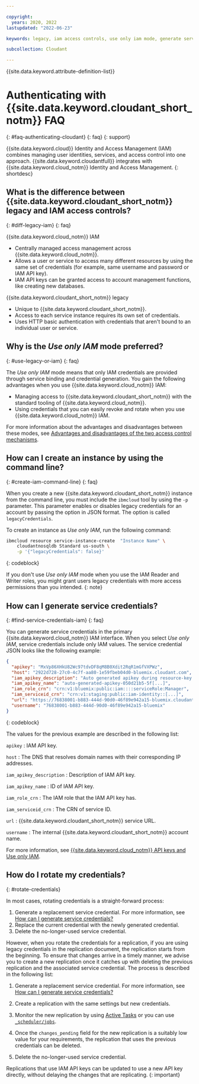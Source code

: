 ```yaml
---

copyright:
  years: 2020, 2022
lastupdated: "2022-06-23"

keywords: legacy, iam access controls, use only iam mode, generate service credentials, iam mode

subcollection: Cloudant

---
```


{{site.data.keyword.attribute-definition-list}}

# Authenticating with {{site.data.keyword.cloudant_short_notm}} FAQ
{: #faq-authenticating-cloudant}
{: faq}
{: support}

{{site.data.keyword.cloud}} Identity and Access Management (IAM) combines managing user identities, services, and access control into one approach. {{site.data.keyword.cloudantfull}} integrates with {{site.data.keyword.cloud_notm}} Identity and Access Management.
{: shortdesc}

## What is the difference between {{site.data.keyword.cloudant_short_notm}} legacy and IAM access controls?
{: #diff-legacy-iam}
{: faq}

{{site.data.keyword.cloud_notm}} IAM

- Centrally managed access management across {{site.data.keyword.cloud_notm}}.
- Allows a user or service to access many different resources by using the same set of credentials (for example, same username and password or IAM API key).
- IAM API keys can be granted access to account management functions, like creating new databases.

{{site.data.keyword.cloudant_short_notm}} legacy

- Unique to {{site.data.keyword.cloudant_short_notm}}.
- Access to each service instance requires its own set of credentials.
- Uses HTTP basic authentication with credentials that aren't bound to an individual user or service.


## Why is the *Use only IAM* mode preferred?
{: #use-legacy-or-iam}
{: faq}

The *Use only IAM* mode means that only IAM credentials are provided through service binding and credential generation. You gain the following advantages when you use {{site.data.keyword.cloud_notm}} IAM:

- Managing access to {{site.data.keyword.cloudant_short_notm}} with the standard tooling of {{site.data.keyword.cloud_notm}}.
- Using credentials that you can easily revoke and rotate when you use {{site.data.keyword.cloud_notm}} IAM.

For more information about the advantages and disadvantages between these modes, see [Advantages and disadvantages of the two access control mechanisms](/docs/Cloudant?topic=Cloudant-managing-access-for-cloudant#advantages-and-disadvantages-of-the-two-access-control-mechanisms-ai).

## How can I create an instance by using the command line?
{: #create-iam-command-line}
{: faq}

When you create a new {{site.data.keyword.cloudant_short_notm}} instance from the command line, you must include the `ibmcloud` tool by using the `-p` parameter. This parameter enables or disables legacy credentials for an account by passing the option in JSON format. The option is called `legacyCredentials`.

To create an instance as *Use only IAM*, run the following command:

```sh
ibmcloud resource service-instance-create  "Instance Name" \
    cloudantnosqldb Standard us-south \
    -p '{"legacyCredentials": false}'
```
{: codeblock}

If you don't use *Use only IAM* mode when you use the IAM Reader and Writer roles, you might grant users legacy credentials with more access permissions than you intended.
{: note}

## How can I generate service credentials?
{: #find-service-credentials-iam}
{: faq}

You can generate service credentials in the primary {{site.data.keyword.cloud_notm}} IAM interface. When you select *Use only IAM*, service credentials include only IAM values. The service credential JSON looks like the following example:

```json
{
  "apikey": "MxVp86XHkU82Wc97tdvDF8qM8B0Xdit2RqR1mGfVXPWz",
  "host": "2922d728-27c0-4c7f-aa80-1e59fbeb04d0-bluemix.cloudant.com",
  "iam_apikey_description": "Auto generated apikey during resource-key [...]",
  "iam_apikey_name": "auto-generated-apikey-050d21b5-5f[...]",
  "iam_role_crn": "crn:v1:bluemix:public:iam::::serviceRole:Manager",
  "iam_serviceid_crn": "crn:v1:staging:public:iam-identity::[...]",
  "url": "https://76838001-b883-444d-90d0-46f89e942a15-bluemix.cloudant.com",
  "username": "76838001-b883-444d-90d0-46f89e942a15-bluemix"
}
```
{: codeblock}

The values for the previous example are described in the following list:

`apikey`
:   IAM API key.

`host`
:   The DNS that resolves domain names with their corresponding IP addresses.

`iam_apikey_description`
:   Description of IAM API key.

`iam_apikey_name`
:   ID of IAM API key.

`iam_role_crn`
:   The IAM role that the IAM API key has.

`iam_serviceid_crn`
:   The CRN of service ID.

`url`
:   {{site.data.keyword.cloudant_short_notm}} service URL.

`username`
:   The internal {{site.data.keyword.cloudant_short_notm}} account name.

For more information, see [{{site.data.keyword.cloud_notm}} API keys and Use only IAM](/docs/Cloudant?topic=Cloudant-managing-access-for-cloudant#ibm-cloudant-api-keys-and-use-only-iam_ai).


## How do I rotate my credentials?
{: #rotate-credentials}

In most cases, rotating credentials is a straight-forward process:

1. Generate a replacement service credential. For more information, see [How can I generate service credentials?](#find-service-credentials-iam)
1. Replace the current credential with the newly generated credential.
1. Delete the no-longer-used service credential.

However, when you rotate the credentials for a replication, if you are using legacy credentials in the replication document,
the replication starts from the beginning. To ensure that changes arrive in a timely manner, we advise you to create a
new replication once it catches up with deleting the previous replication and the associated service credential.
The process is described in the following list:

1. Generate a replacement service credential. For more information, see [How can I generate service credentials?](#find-service-credentials-iam)

1. Create a replication with the same settings but new credentials.

1. Monitor the new replication by using [Active Tasks](/docs/Cloudant?topic=Cloudant-active-tasks) or you can use [`_scheduler/jobs`](https://cloud.ibm.com/apidocs/cloudant#getschedulerjobs).

1. Once the `changes_pending` field for the new replication is a suitably low value for your requirements, the replication that uses the previous credentials can be deleted.

1. Delete the no-longer-used service credential.

Replications that use IAM API keys can be updated to use a new API key directly, without delaying the changes that are replicating.
{: important}

